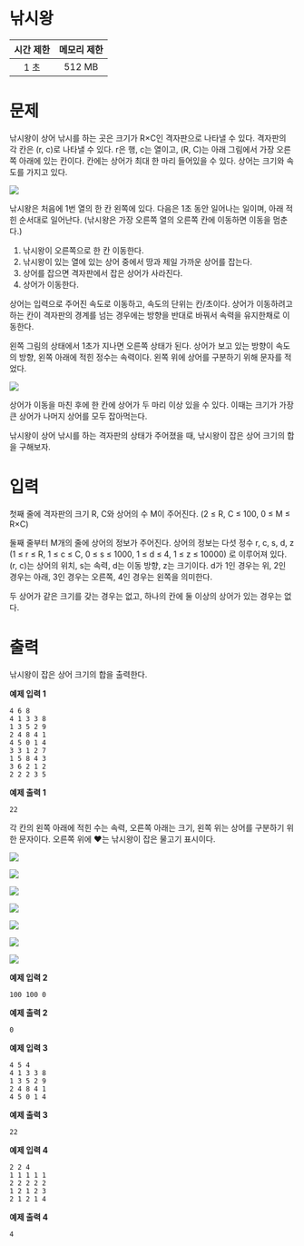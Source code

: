# 낚시왕

|시간 제한	|메모리 제한|
| :---: | :---: |
| 1 초	| 512 MB |

# 문제
낚시왕이 상어 낚시를 하는 곳은 크기가 R×C인 격자판으로 나타낼 수 있다. 격자판의 각 칸은 (r, c)로 나타낼 수 있다. r은 행, c는 열이고, (R, C)는 아래 그림에서 가장 오른쪽 아래에 있는 칸이다. 칸에는 상어가 최대 한 마리 들어있을 수 있다. 상어는 크기와 속도를 가지고 있다.

![](https://velog.velcdn.com/images/kyunghwan1207/post/f7af4b78-d5ee-4436-af0f-e3aad77ef634/image.png)


낚시왕은 처음에 1번 열의 한 칸 왼쪽에 있다. 다음은 1초 동안 일어나는 일이며, 아래 적힌 순서대로 일어난다. (낚시왕은 가장 오른쪽 열의 오른쪽 칸에 이동하면 이동을 멈춘다.)

1. 낚시왕이 오른쪽으로 한 칸 이동한다.
2. 낚시왕이 있는 열에 있는 상어 중에서 땅과 제일 가까운 상어를 잡는다. 
3. 상어를 잡으면 격자판에서 잡은 상어가 사라진다.
4. 상어가 이동한다.

상어는 입력으로 주어진 속도로 이동하고, 속도의 단위는 칸/초이다. 상어가 이동하려고 하는 칸이 격자판의 경계를 넘는 경우에는 방향을 반대로 바꿔서 속력을 유지한채로 이동한다.

왼쪽 그림의 상태에서 1초가 지나면 오른쪽 상태가 된다. 상어가 보고 있는 방향이 속도의 방향, 왼쪽 아래에 적힌 정수는 속력이다. 왼쪽 위에 상어를 구분하기 위해 문자를 적었다.

![](https://velog.velcdn.com/images/kyunghwan1207/post/6ae48111-cc24-44cb-bd15-fcff92ebf8c0/image.png)


상어가 이동을 마친 후에 한 칸에 상어가 두 마리 이상 있을 수 있다. 이때는 크기가 가장 큰 상어가 나머지 상어를 모두 잡아먹는다.

낚시왕이 상어 낚시를 하는 격자판의 상태가 주어졌을 때, 낚시왕이 잡은 상어 크기의 합을 구해보자.

# 입력
첫째 줄에 격자판의 크기 R, C와 상어의 수 M이 주어진다. (2 ≤ R, C ≤ 100, 0 ≤ M ≤ R×C)

둘째 줄부터 M개의 줄에 상어의 정보가 주어진다. 상어의 정보는 다섯 정수 r, c, s, d, z (1 ≤ r ≤ R, 1 ≤ c ≤ C, 0 ≤ s ≤ 1000, 1 ≤ d ≤ 4, 1 ≤ z ≤ 10000) 로 이루어져 있다. (r, c)는 상어의 위치, s는 속력, d는 이동 방향, z는 크기이다. d가 1인 경우는 위, 2인 경우는 아래, 3인 경우는 오른쪽, 4인 경우는 왼쪽을 의미한다.

두 상어가 같은 크기를 갖는 경우는 없고, 하나의 칸에 둘 이상의 상어가 있는 경우는 없다.

# 출력
낚시왕이 잡은 상어 크기의 합을 출력한다.

**예제 입력 1**
```
4 6 8
4 1 3 3 8
1 3 5 2 9
2 4 8 4 1
4 5 0 1 4
3 3 1 2 7
1 5 8 4 3
3 6 2 1 2
2 2 2 3 5
```
**예제 출력 1**
```
22
```
각 칸의 왼쪽 아래에 적힌 수는 속력, 오른쪽 아래는 크기, 왼쪽 위는 상어를 구분하기 위한 문자이다. 오른쪽 위에 ❤️는 낚시왕이 잡은 물고기 표시이다.



![](https://velog.velcdn.com/images/kyunghwan1207/post/f923d12e-f619-4356-a8e5-d2022bcaf565/image.png)

![](https://velog.velcdn.com/images/kyunghwan1207/post/7829547d-41a4-42e2-b07c-78f478b17705/image.png)

![](https://velog.velcdn.com/images/kyunghwan1207/post/2896b013-ef95-4b52-bf2b-a663b4e7a0e9/image.png)

![](https://velog.velcdn.com/images/kyunghwan1207/post/f278c55b-990c-452e-81f4-777f4b665f38/image.png)

![](https://velog.velcdn.com/images/kyunghwan1207/post/524c9348-f7bc-4f67-b3fc-751d3df603bf/image.png)

![](https://velog.velcdn.com/images/kyunghwan1207/post/fa3615ef-1243-4eaf-95b2-8a0f7beafe87/image.png)

![](https://velog.velcdn.com/images/kyunghwan1207/post/bc999428-c1e7-4808-a879-3128a84437f9/image.png)

**예제 입력 2**
```
100 100 0
```

**예제 출력 2**
```
0
```
**예제 입력 3**
```
4 5 4
4 1 3 3 8
1 3 5 2 9
2 4 8 4 1
4 5 0 1 4
```
**예제 출력 3**
```
22
```
**예제 입력 4**
```
2 2 4
1 1 1 1 1
2 2 2 2 2
1 2 1 2 3
2 1 2 1 4
```
**예제 출력 4**
```
4
```